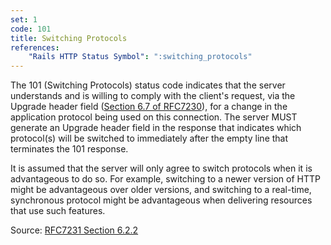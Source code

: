 ```yaml
---
set: 1
code: 101
title: Switching Protocols
references:
    "Rails HTTP Status Symbol": ":switching_protocols"
---
```


The 101 (Switching Protocols) status code indicates that the server understands
and is willing to comply with the client's request, via the Upgrade header field
([Section 6.7 of RFC7230][2]), for a change in the application protocol being
used on this connection. The server MUST generate an Upgrade header field in the
response that indicates which protocol(s) will be switched to immediately after
the empty line that terminates the 101 response.

It is assumed that the server will only agree to switch protocols when it is
advantageous to do so. For example, switching to a newer version of HTTP might
be advantageous over older versions, and switching to a real-time, synchronous
protocol might be advantageous when delivering resources that use such features.

Source: [RFC7231 Section 6.2.2][1]

[1]: <http://tools.ietf.org/html/rfc7231#section-6.2.2>
[2]: <http://tools.ietf.org/html/rfc7230#section-6.7>
